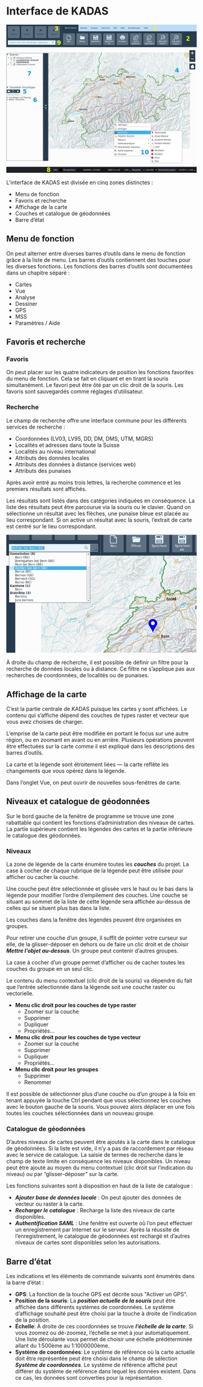 <!-- WARNING: This file is autogenerated by csv2md.py -->
# Interface de KADAS

<img src="../media/image1.png" />

L’interface de KADAS est divisée en cinq zones distinctes :

+ Menu de fonction
+ Favoris et recherche
+ Affichage de la carte
+ Couches et catalogue de géodonnées
+ Barre d’état


## <a name="sec0"></a>Menu de fonction

On peut alterner entre diverses barres d’outils dans le menu de fonction grâce à la liste de menu. Les barres d’outils contiennent des touches pour les diverses fonctions. Les fonctions des barres d’outils sont documentées dans un chapitre séparé :

+ Cartes
+ Vue
+ Analyse
+ Dessiner
+ GPS
+ MSS
+ Paramètres / Aide


## <a name="sec1"></a>Favoris et recherche

### Favoris

On peut placer sur les quatre indicateurs de position les fonctions favorites du menu de fonction. Cela se fait en cliquant et en tirant la souris simultanément. Le favori peut être ôté par un clic droit de la souris. Les favoris sont sauvegardés comme réglages d’utilisateur.


### Recherche

Le champ de recherche offre une interface commune pour les différents services de recherche :

+ Coordonnées (LV03, LV95, DD, DM, DMS, UTM, MGRS)
+ Localités et adresses dans toute la Suisse
+ Localités au niveau international
+ Attributs des données locales
+ Attributs des données à distance (services web)
+ Attributs des punaises

Après avoir entré au moins trois lettres, la recherche commence et les premiers résultats sont affichés.

Les résultats sont listés dans des catégories indiquées en conséquence. La liste des résultats peut être parcourue via la souris ou le clavier. Quand on sélectionne un résultat avec les flèches, une punaise bleue est placée au lieu correspondant. Si on active un résultat avec la souris, l’extrait de carte est centré sur le lieu correspondant.

<img src="../media/image2.png" />

À droite du champ de recherche, il est possible de définir un filtre pour la recherche de données locales ou à distance. Ce filtre ne s’applique pas aux recherches de coordonnées, de localités ou de punaises.


## <a name="sec2"></a>Affichage de la carte

C’est la partie centrale de KADAS puisque les cartes y sont affichées. Le contenu qui s’affiche dépend des couches de types raster et vecteur que vous avez choisies de charger.

L’emprise de la carte peut être modifiée en portant le focus sur une autre région, ou en zoomant en avant ou en arrière. Plusieurs opérations peuvent être effectuées sur la carte comme il est expliqué dans les descriptions des barres d’outils. 

La carte et la légende sont étroitement liées — la carte reflète les changements que vous opérez dans la légende.

Dans l’onglet Vue, on peut ouvrir de nouvelles sous-fenêtres de carte.


## <a name="sec3"></a>Niveaux et catalogue de géodonnées

Sur le bord gauche de la fenêtre de programme se trouve une zone rabattable qui contient les fonctions d’administration des niveaux de cartes. La partie supérieure contient les légendes des cartes et la partie inférieure le catalogue des géodonnées.


### Niveaux

La zone de légende de la carte énumère toutes les **_couches_** du projet. La case à cocher de chaque rubrique de la légende peut être utilisée pour afficher ou cacher la couche.

Une couche peut être sélectionnée et glissée vers le haut ou le bas dans la légende pour modifier l’ordre d’empilement des couches. Une couche se situant au sommet de la liste de cette légende sera affichée au-dessus de celles qui se situent plus bas dans la liste.

Les couches dans la fenêtre des légendes peuvent être organisées en groupes.

Pour retirer une couche d’un groupe, il suffit de pointer votre curseur sur elle, de la glisser-déposer en dehors ou de faire un clic droit et de choisir **_Mettre l’objet au-dessus_**. Un groupe peut contenir d’autres groupes.

La case à cocher d’un groupe permet d’afficher ou de cacher toutes les couches du groupe en un seul clic.

Le contenu du menu contextuel (clic droit de la souris) va dépendre du fait que l’entrée sélectionnée dans la légende soit une couche raster ou vectorielle.

+ **Menu clic droit pour les couches de type raster**
  + Zoomer sur la couche
  + Supprimer
  + Dupliquer
  + Propriétés...
+ **Menu clic droit pour les couches de type vecteur**
  + Zoomer sur la couche
  + Supprimer
  + Dupliquer
  + Propriétés...
+ **Menu clic droit pour les groupes**
  + Supprimer
  + Renommer

Il est possible de sélectionner plus d’une couche ou d’un groupe à la fois en tenant appuyée la touche Ctrl pendant que vous sélectionnez les couches avec le bouton gauche de la souris. Vous pouvez alors déplacer en une fois toutes les couches sélectionnées dans un nouveau groupe.


### Catalogue de géodonnées

D’autres niveaux de cartes peuvent être ajoutés à la carte dans le catalogue de géodonnées. Si la liste est vide, il n’y a pas de raccordement par réseau avec le service de catalogue. La saisie de termes de recherche dans le champ de texte limite en conséquence les niveaux disponibles. Un niveau peut être ajouté au moyen du menu contextuel (clic droit sur l’indication du niveau) ou par “glisser-déposer” sur la carte.

Les fonctions suivantes sont à disposition en haut de la liste de catalogue :

+ **_Ajouter base de données locale_** : On peut ajouter des données de vecteur ou raster à la carte.
+ **_Recharger le catalogue_** : Recharge la liste des niveaux de carte disponibles.
+ **_Authentification SAML_** : Une fenêtre est ouverte où l’on peut effectuer un enregistrement par Internet sur le serveur. Après la réussite de l’enregistrement, le catalogue de géodonnées est rechargé et d’autres niveaux de cartes sont disponibles selon les autorisations.


## <a name="sec4"></a>Barre d’état

Les indications et les éléments de commande suivants sont énumérés dans la barre d’état :

+ **GPS**: La fonction de la touche GPS est décrite sous "Activer un GPS".
+ **Position de la souris**: La **_position actuelle de la souris_** peut être affichée dans différents systèmes de coordonnées. Le système d’affichage souhaité peut être choisi par la touche à droite de l’indication de la position.
+ **Échelle**: À droite de ces coordonnées se trouve **_l’échelle de la carte_**. Si vous zoomez ou dé-zoomez, l’échelle se met à jour automatiquement. Une liste déroulante vous permet de choisir une échelle prédéterminée allant du 1:500ème au 1:1000000ème.
+ **Système de coordonnées**: Le système de référence où la carte actuelle doit être représentée peut être choisi dans le champ de sélection **_Système de coordonnées_**. Le système de référence affiché peut différer du système de référence dans lequel les données existent. Dans ce cas, les données sont converties pour la représentation.

